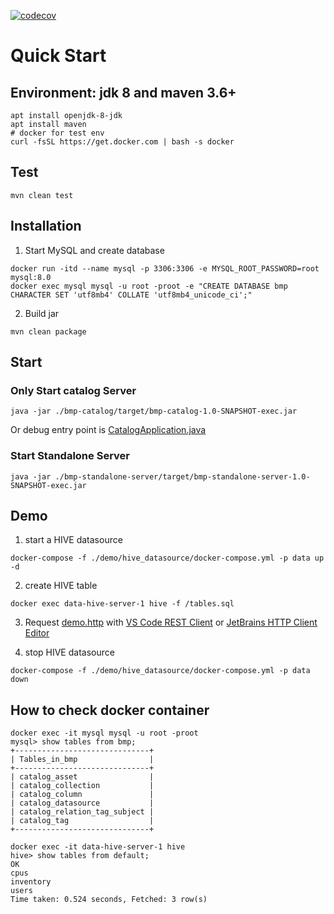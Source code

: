 [![codecov](https://codecov.io/gh/black-06/bigdata-management-platform/branch/master/graph/badge.svg?token=YPNB7YENRA)](https://codecov.io/gh/black-06/bigdata-management-platform)

# Quick Start

## Environment: jdk 8 and maven 3.6+

```shell
apt install openjdk-8-jdk
apt install maven
# docker for test env
curl -fsSL https://get.docker.com | bash -s docker
```

## Test

```shell
mvn clean test
```

## Installation

1. Start MySQL and create database

```shell
docker run -itd --name mysql -p 3306:3306 -e MYSQL_ROOT_PASSWORD=root mysql:8.0
docker exec mysql mysql -u root -proot -e "CREATE DATABASE bmp CHARACTER SET 'utf8mb4' COLLATE 'utf8mb4_unicode_ci';"
```

2. Build jar

```shell
mvn clean package
```

## Start

### Only Start catalog Server

```shell
java -jar ./bmp-catalog/target/bmp-catalog-1.0-SNAPSHOT-exec.jar
```

Or debug entry point
is [CatalogApplication.java](./bmp-catalog/src/main/java/com/bmp/catalog/CatalogApplication.java)

### Start Standalone Server

```shell
java -jar ./bmp-standalone-server/target/bmp-standalone-server-1.0-SNAPSHOT-exec.jar
```

## Demo

1. start a HIVE datasource

```shell
docker-compose -f ./demo/hive_datasource/docker-compose.yml -p data up -d
```

2. create HIVE table

```shell
docker exec data-hive-server-1 hive -f /tables.sql
```

3. Request [demo.http](./demo/demo.http)
   with [VS Code REST Client](https://marketplace.visualstudio.com/items?itemName=humao.rest-client)
   or [JetBrains HTTP Client Editor](https://www.jetbrains.com/help/idea/http-client-in-product-code-editor.html)

4. stop HIVE datasource

```shell
docker-compose -f ./demo/hive_datasource/docker-compose.yml -p data down
```

## How to check docker container

```shell
docker exec -it mysql mysql -u root -proot
mysql> show tables from bmp;
+------------------------------+
| Tables_in_bmp                |
+------------------------------+
| catalog_asset                |
| catalog_collection           |
| catalog_column               |
| catalog_datasource           |
| catalog_relation_tag_subject |
| catalog_tag                  |
+------------------------------+
```

```shell
docker exec -it data-hive-server-1 hive
hive> show tables from default;
OK
cpus
inventory
users
Time taken: 0.524 seconds, Fetched: 3 row(s)
```